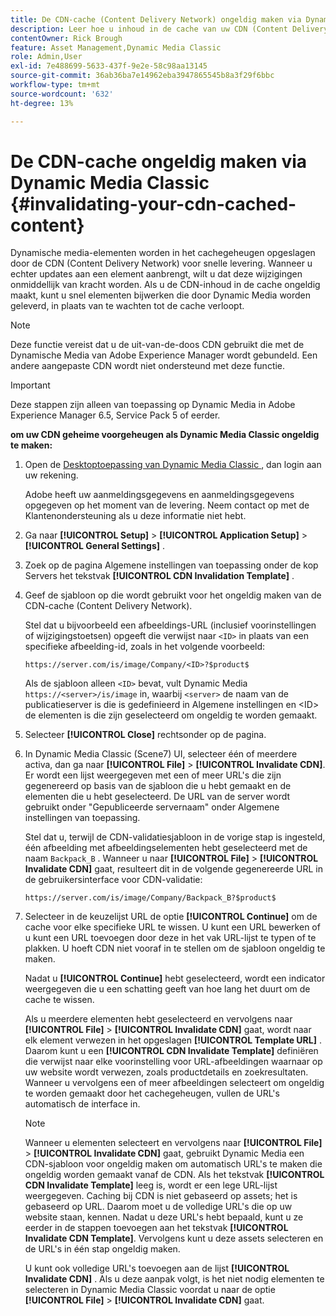 ```yaml
---
title: De CDN-cache (Content Delivery Network) ongeldig maken via Dynamic Media Classic
description: Leer hoe u inhoud in de cache van uw CDN (Content Delivery Network) ongeldig maakt, zodat u snel elementen kunt bijwerken die door Dynamic Media worden geleverd, in plaats van te wachten tot de cache verloopt.
contentOwner: Rick Brough
feature: Asset Management,Dynamic Media Classic
role: Admin,User
exl-id: 7e488699-5633-437f-9e2e-58c98aa13145
source-git-commit: 36ab36ba7e14962eba3947865545b8a3f29f6bbc
workflow-type: tm+mt
source-wordcount: '632'
ht-degree: 13%

---
```


# De CDN-cache ongeldig maken via Dynamic Media Classic {#invalidating-your-cdn-cached-content}

Dynamische media-elementen worden in het cachegeheugen opgeslagen door de CDN (Content Delivery Network) voor snelle levering. Wanneer u echter updates aan een element aanbrengt, wilt u dat deze wijzigingen onmiddellijk van kracht worden. Als u de CDN-inhoud in de cache ongeldig maakt, kunt u snel elementen bijwerken die door Dynamic Media worden geleverd, in plaats van te wachten tot de cache verloopt.

>[!NOTE]
>
>Deze functie vereist dat u de uit-van-de-doos CDN gebruikt die met de Dynamische Media van Adobe Experience Manager wordt gebundeld. Een andere aangepaste CDN wordt niet ondersteund met deze functie.

>[!IMPORTANT]
>
>Deze stappen zijn alleen van toepassing op Dynamic Media in Adobe Experience Manager 6.5, Service Pack 5 of eerder. <!-- If you are using Dynamic Media in AEM as a Cloud Service, [use the new steps found here](/help/assets/invalidate-cdn-cache-dynamic-media.md). -->

<!-- REMOVED MARCH 28, 2022 BECAUSE OF 404; NO REDIRECT WAS PUT IN PLACE BY SUPPORT See also [Cache overview in Dynamic Media Classic](https://helpx.adobe.com/experience-manager/scene7/kb/base/caching-questions/scene7-caching-overview.html). -->

**om uw CDN geheime voorgeheugen als Dynamic Media Classic ongeldig te maken:**

1. Open de [&#x200B; Desktoptoepassing van Dynamic Media Classic &#x200B;](https://experienceleague.adobe.com/docs/dynamic-media-classic/using/getting-started/signing-out.html?lang=nl-NL#getting-started), dan login aan uw rekening.

   Adobe heeft uw aanmeldingsgegevens en aanmeldingsgegevens opgegeven op het moment van de levering. Neem contact op met de Klantenondersteuning als u deze informatie niet hebt.

1. Ga naar **[!UICONTROL Setup]** > **[!UICONTROL Application Setup]** > **[!UICONTROL General Settings]** .
1. Zoek op de pagina Algemene instellingen van toepassing onder de kop Servers het tekstvak **[!UICONTROL CDN Invalidation Template]** .

1. Geef de sjabloon op die wordt gebruikt voor het ongeldig maken van de CDN-cache (Content Delivery Network).

   Stel dat u bijvoorbeeld een afbeeldings-URL (inclusief voorinstellingen of wijzigingstoetsen) opgeeft die verwijst naar `<ID>` in plaats van een specifieke afbeelding-id, zoals in het volgende voorbeeld:

   `https://server.com/is/image/Company/<ID>?$product$`

   Als de sjabloon alleen `<ID>` bevat, vult Dynamic Media `https://<server>/is/image` in, waarbij `<server>` de naam van de publicatieserver is die is gedefinieerd in Algemene instellingen en &lt;ID> de elementen is die zijn geselecteerd om ongeldig te worden gemaakt.

1. Selecteer **[!UICONTROL Close]** rechtsonder op de pagina.
1. In Dynamic Media Classic (Scene7) UI, selecteer één of meerdere activa, dan ga naar **[!UICONTROL File]** > **[!UICONTROL Invalidate CDN]**. Er wordt een lijst weergegeven met een of meer URL&#39;s die zijn gegenereerd op basis van de sjabloon die u hebt gemaakt en de elementen die u hebt geselecteerd. De URL van de server wordt gebruikt onder &quot;Gepubliceerde servernaam&quot; onder Algemene instellingen van toepassing.

   Stel dat u, terwijl de CDN-validatiesjabloon in de vorige stap is ingesteld, één afbeelding met afbeeldingselementen hebt geselecteerd met de naam `Backpack_B` . Wanneer u naar **[!UICONTROL File]** > **[!UICONTROL Invalidate CDN]** gaat, resulteert dit in de volgende gegenereerde URL in de gebruikersinterface voor CDN-validatie:

   `https://server.com/is/image/Company/Backpack_B?$product$`

1. Selecteer in de keuzelijst URL de optie **[!UICONTROL Continue]** om de cache voor elke specifieke URL te wissen. U kunt een URL bewerken of u kunt een URL toevoegen door deze in het vak URL-lijst te typen of te plakken. U hoeft CDN niet vooraf in te stellen om de sjabloon ongeldig te maken.

   Nadat u **[!UICONTROL Continue]** hebt geselecteerd, wordt een indicator weergegeven die u een schatting geeft van hoe lang het duurt om de cache te wissen.

   Als u meerdere elementen hebt geselecteerd en vervolgens naar **[!UICONTROL File]** > **[!UICONTROL Invalidate CDN]** gaat, wordt naar elk element verwezen in het opgeslagen **[!UICONTROL Template URL]** . Daarom kunt u een **[!UICONTROL CDN Invalidate Template]** definiëren die verwijst naar elke voorinstelling voor URL-afbeeldingen waarnaar op uw website wordt verwezen, zoals productdetails en zoekresultaten. Wanneer u vervolgens een of meer afbeeldingen selecteert om ongeldig te worden gemaakt door het cachegeheugen, vullen de URL&#39;s automatisch de interface in.

   >[!NOTE]
   >
   >Wanneer u elementen selecteert en vervolgens naar **[!UICONTROL File]** > **[!UICONTROL Invalidate CDN]** gaat, gebruikt Dynamic Media een CDN-sjabloon voor ongeldig maken om automatisch URL&#39;s te maken die ongeldig worden gemaakt vanaf de CDN. Als het tekstvak **[!UICONTROL CDN Invalidate Template]** leeg is, wordt er een lege URL-lijst weergegeven. Caching bij CDN is niet gebaseerd op assets; het is gebaseerd op URL. Daarom moet u de volledige URL&#39;s die op uw website staan, kennen. Nadat u deze URL&#39;s hebt bepaald, kunt u ze eerder in de stappen toevoegen aan het tekstvak **[!UICONTROL Invalidate CDN Template]**. Vervolgens kunt u deze assets selecteren en de URL&#39;s in één stap ongeldig maken.
   >
   >U kunt ook volledige URL&#39;s toevoegen aan de lijst **[!UICONTROL Invalidate CDN]** . Als u deze aanpak volgt, is het niet nodig elementen te selecteren in Dynamic Media Classic voordat u naar de optie **[!UICONTROL File]** > **[!UICONTROL Invalidate CDN]** gaat.
